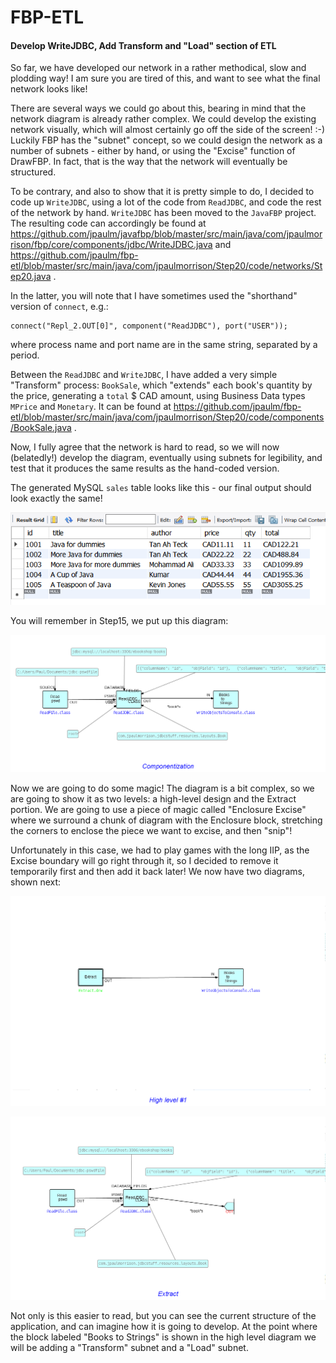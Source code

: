 FBP-ETL
=======

#### Develop WriteJDBC, Add Transform and "Load" section of ETL

So far, we have developed our network in a rather methodical, slow and plodding way!  I am sure you are tired of this, and want to see what the final network looks like!  

There are several ways we could go about this, bearing in mind that the network diagram is already rather complex.  We could develop the existing network visually, which will almost certainly go off the side of the screen! :-)  Luckily FBP has the "subnet" concept, so we could design the network as a number of subnets - either by hand, or using the "Excise" function of DrawFBP. In fact, that is the way that the network will eventually be structured.

To be contrary, and also to show that it is pretty simple to do, I decided to code up `WriteJDBC`, using a lot of the code from `ReadJDBC`, and code the rest of the network by hand.  `WriteJDBC` has been moved to the `JavaFBP` project.   The resulting code can accordingly be found at https://github.com/jpaulm/javafbp/blob/master/src/main/java/com/jpaulmorrison/fbp/core/components/jdbc/WriteJDBC.java and https://github.com/jpaulm/fbp-etl/blob/master/src/main/java/com/jpaulmorrison/Step20/code/networks/Step20.java .

In the latter, you will note that I have sometimes used the "shorthand" version of `connect`, e.g.:
   
    connect("Repl_2.OUT[0]", component("ReadJDBC"), port("USER")); 
  
where process name and port name are in the same string, separated by a period.  

Between the `ReadJDBC` and `WriteJDBC`, I have added a very simple "Transform" process: `BookSale`, which "extends" each book's quantity by the price, generating a `total` $ CAD amount, using Business Data types `MPrice` and `Monetary`.  It can be found at https://github.com/jpaulm/fbp-etl/blob/master/src/main/java/com/jpaulmorrison/Step20/code/components/BookSale.java . 

Now, I fully agree that the network is hard to read, so we will now (belatedly!) develop the diagram, eventually using subnets for legibility, and test that it produces the same results as the hand-coded version.

The generated MySQL `sales` table looks like this - our final output should look exactly the same! 

![Sales table](https://github.com/jpaulm/fbp-etl/blob/master/src/main/java/com/jpaulmorrison/Step20/docs/sales.png "Sales table")

You will remember in Step15, we put up this diagram:

![Access to Book updated](https://github.com/jpaulm/fbp-etl/blob/master/src/main/java/com/jpaulmorrison/Step15/docs/Step15.png "Access to Book.java updated")

Now we are going to do some magic!  The diagram is a bit complex, so we are going to show it as two levels: a high-level design and the Extract portion.  We are going to use a piece of magic called "Enclosure Excise" where we surround a chunk of diagram with the Enclosure block, stretching the corners to enclose the piece we want to excise, and then "snip"!  

Unfortunately in this case, we had to play games with the long IIP, as the Excise boundary will go right through it, so I decided to remove it temporarily first and then add it back later!  We now have two diagrams, shown next:

![Level #1](https://github.com/jpaulm/fbp-etl/blob/master/src/main/java/com/jpaulmorrison/Step20/docs/Step20-1.png "Level #1")

![Extract](https://github.com/jpaulm/fbp-etl/blob/master/src/main/java/com/jpaulmorrison/Step20/docs/Extract.png "Extract")

Not only is this easier to read, but you can see the current structure of the application, and can imagine how it is going to develop.  At the point where the block labeled "Books to Strings" is shown in the high level diagram we will be adding a "Transform" subnet and a "Load" subnet.




